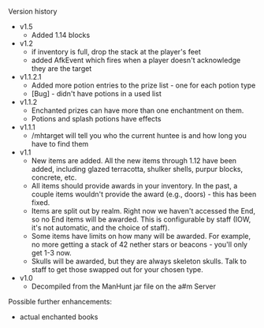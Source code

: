 Version history
* v1.5
    * Added 1.14 blocks
* v1.2
    * if inventory is full, drop the stack at the player's feet
    * added AfkEvent which fires when a player doesn't acknowledge they are the target
* v1.1.2.1
    * Added more potion entries to the prize list - one for each potion type
    * [Bug] - didn't have potions in a used list
* v1.1.2
    * Enchanted prizes can have more than one enchantment on them.
    * Potions and splash potions have effects
* v1.1.1
    * /mhtarget will tell you who the current huntee is and how long you have to find them
* v1.1
    * New items are added. All the new items through 1.12 have been added, including glazed terracotta, shulker shells, purpur blocks, concrete, etc.
    * All items should provide awards in your inventory. In the past, a couple items wouldn't provide the award (e.g., doors) - this has been fixed.
    * Items are split out by realm. Right now we haven't accessed the End, so no End items will be awarded. This is configurable by staff (IOW, it's not automatic, and the choice of staff).
    * Some items have limits on how many will be awarded. For example, no more getting a stack of 42 nether stars or beacons - you'll only get 1-3 now.
    * Skulls will be awarded, but they are always skeleton skulls. Talk to staff to get those swapped out for your chosen type.
* v1.0
    * Decompiled from the ManHunt jar file on the a#m Server

Possible further enhancements:
* actual enchanted books
